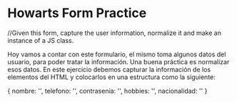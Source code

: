 # Howarts Form Practice

//Given this form, capture the user information, normalize it and make an instance of a JS class. 

Hoy vamos a contar con este formulario, el mismo toma algunos datos del usuario,
para poder tratar la información. Una buena práctica es normalizar esos datos. En
este ejercicio debemos capturar la información de los elementos del HTML y
colocarlos en una estructura como la siguiente:

{
nombre: '',
telefono: '',
contrasenia: '',
hobbies: '',
nacionalidad: ''
}
